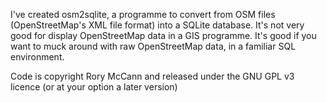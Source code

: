 I've created osm2sqlite, a programme to convert from OSM files (OpenStreetMap's XML file format) into a SQLite database. It's not very good for display OpenStreetMap data in a GIS programme. It's good if you want to muck around with raw OpenStreetMap data, in a familiar SQL environment.

Code is copyright Rory McCann and released under the GNU GPL v3 licence (or at your option a later version)
